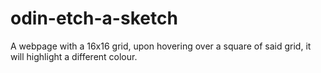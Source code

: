# odin-etch-a-sketch
A webpage with a 16x16 grid, upon hovering over a square of said grid, it will highlight a different colour.
